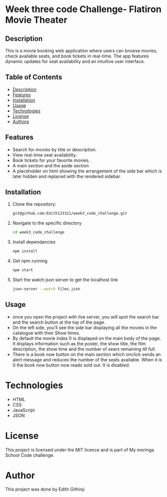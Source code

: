 # Week three code Challenge- Flatiron Movie Theater

## Description
This is a movie booking web application where users can browse movies, check available seats, and book tickets in real-time. 
The app features dynamic updates for seat availability and an intuitive user interface.

## Table of Contents
- [Description](#description)
- [Features](#features)
- [Installation](#installation)
- [Usage](#usage)
- [Technologies](#technologies)
- [License](#license)
- [Authors](#author)

## Features
- Search for movies by title or description.
- View real-time seat availability.
- Book tickets for your favorite movies.
- A main section and the aside section 
- A placeholder on html showing the arrangement of the side bar which is later hidden and replaced with the rendered sidebar.

## Installation
1. Clone the repository:
   ```bash
   git@github.com:Edith123321/week3_code_challenge.git
   ```
2. Navigate to the specific directory
   ``` bash
   cd week3_code_challenge
   ```
3. Install dependancies
   ```bash
   npm install
   ```
4. Get npm running
   ``` bash
   npm start
   ```
5. Start the watch json server to get the localhost link
   ``` bash
   json-server --watch films.json 
   ```
## Usage
- once you open the project with live server, you will spot the search bar and the search button at the top of the page. 
- On the left side, you'll see the side bar displaying all the movies in the catalogue with their Show times. 
- By default the movie index 0 is displayed on the main body of the page. It displays information such as the poster, the show title, the film description, the show time and the number of sears remaining till full. 
- There is a book now button on the main section which onclick sends an alert message and reduces the number of the seats available. When it is 0 the book now button now reads sold out. It is disabled.

# Technologies
- HTML
- CSS
- JavaScript
- JSON

# License
 This project is licensed under the MIT licence and is part of My moringa School Code challenge. 
 
# Author
This project was done by Edith Githinji

